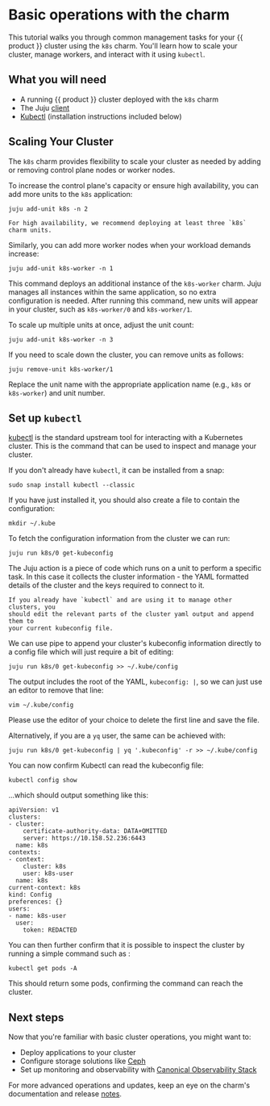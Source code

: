 # Basic operations with the charm

This tutorial walks you through common management tasks for your {{ product }}
cluster using the `k8s` charm. You'll learn how to scale your cluster, manage
workers, and interact with it using `kubectl`.

## What you will need

- A running {{ product }} cluster deployed with the `k8s` charm
- The Juju [client][Juju client]
- [Kubectl] (installation instructions included below)

## Scaling Your Cluster

The `k8s` charm provides flexibility to scale your cluster as needed by adding
or removing control plane nodes or worker nodes.

To increase the control plane's capacity or ensure high availability, you can
add more units to the `k8s` application:

```
juju add-unit k8s -n 2
```

```{tip}
For high availability, we recommend deploying at least three `k8s` charm units.
```

Similarly, you can add more worker nodes when your workload demands increase:

```
juju add-unit k8s-worker -n 1
```

This command deploys an additional instance of the `k8s-worker` charm. Juju
manages all instances within the same application, so no extra configuration
is needed. After running this command, new units will appear in your cluster,
such as `k8s-worker/0` and `k8s-worker/1`.

To scale up multiple units at once, adjust the unit count:

```
juju add-unit k8s-worker -n 3
```

If you need to scale down the cluster, you can remove units as follows:

```
juju remove-unit k8s-worker/1
```

Replace the unit name with the appropriate application name (e.g., `k8s` or
`k8s-worker`) and unit number.


## Set up `kubectl`

[kubectl][] is the standard upstream tool for interacting with a Kubernetes
cluster. This is the command that can be used to inspect and manage your
cluster.

If you don't already have `kubectl`, it can be installed from a snap:

```
sudo snap install kubectl --classic
```

If you have just installed it, you should also create a file to contain the configuration:

```
mkdir ~/.kube
```

To fetch the configuration information from the cluster we can run:

```
juju run k8s/0 get-kubeconfig
```

The Juju action is a piece of code which runs on a unit to perform a specific
task. In this case it collects the cluster information - the YAML formatted
details of the cluster and the keys required to connect to it.

```{warning}
If you already have `kubectl` and are using it to manage other clusters, you
should edit the relevant parts of the cluster yaml output and append them to
your current kubeconfig file.
```

We can use pipe to append your cluster's kubeconfig information directly to a
config file which will just require a bit of editing:

```
juju run k8s/0 get-kubeconfig >> ~/.kube/config
```

The output includes the root of the YAML, `kubeconfig: |`, so we can just use an
editor to remove that line:

```
vim ~/.kube/config
```

Please use the editor of your choice to delete the first line and save the file.

Alternatively, if you are a `yq` user, the same can be achieved with:

```
juju run k8s/0 get-kubeconfig | yq '.kubeconfig' -r >> ~/.kube/config
```

You can now confirm Kubectl can read the kubeconfig file:

```
kubectl config show
```

...which should output something like this:

```
apiVersion: v1
clusters:
- cluster:
    certificate-authority-data: DATA+OMITTED
    server: https://10.158.52.236:6443
  name: k8s
contexts:
- context:
    cluster: k8s
    user: k8s-user
  name: k8s
current-context: k8s
kind: Config
preferences: {}
users:
- name: k8s-user
  user:
    token: REDACTED
```

You can then further confirm that it is possible to inspect the cluster by
running a simple command such as :

```
kubectl get pods -A
```

This should return some pods, confirming the command can reach the cluster.

## Next steps

Now that you're familiar with basic cluster operations, you might want to:

- Deploy applications to your cluster
- Configure storage solutions like [Ceph]
- Set up monitoring and observability with [Canonical Observability Stack][COS]

For more advanced operations and updates, keep an eye on the charm's
documentation and release [notes][release notes].

<!-- LINKS -->

[Ceph]: ../howto/ceph-csi
[COS]: ../howto/cos-lite
[Juju client]: https://juju.is/docs/juju/install-and-manage-the-client
[Kubectl]: https://kubernetes.io/docs/reference/kubectl/
[release notes]: ../reference/releases
